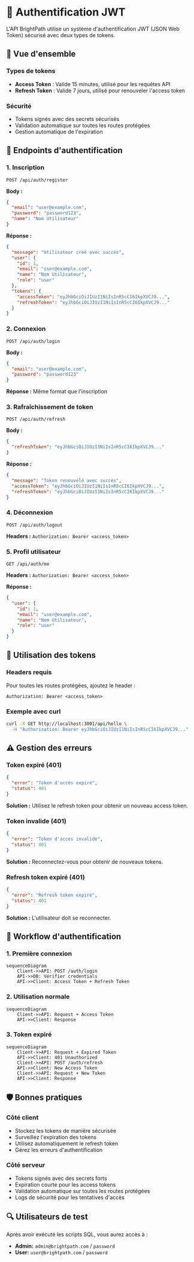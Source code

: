 # 🔐 Authentification JWT

L'API BrightPath utilise un système d'authentification JWT (JSON Web Token) sécurisé avec deux types de tokens.

## 🎯 Vue d'ensemble

### Types de tokens
- **Access Token** : Valide 15 minutes, utilisé pour les requêtes API
- **Refresh Token** : Valide 7 jours, utilisé pour renouveler l'access token

### Sécurité
- Tokens signés avec des secrets sécurisés
- Validation automatique sur toutes les routes protégées
- Gestion automatique de l'expiration

## 📝 Endpoints d'authentification

### 1. Inscription
```http
POST /api/auth/register
```

**Body :**
```json
{
  "email": "user@example.com",
  "password": "password123",
  "name": "Nom Utilisateur"
}
```

**Réponse :**
```json
{
  "message": "Utilisateur créé avec succès",
  "user": {
    "id": 1,
    "email": "user@example.com",
    "name": "Nom Utilisateur",
    "role": "user"
  },
  "tokens": {
    "accessToken": "eyJhbGciOiJIUzI1NiIsInR5cCI6IkpXVCJ9...",
    "refreshToken": "eyJhbGciOiJIUzI1NiIsInR5cCI6IkpXVCJ9..."
  }
}
```

### 2. Connexion
```http
POST /api/auth/login
```

**Body :**
```json
{
  "email": "user@example.com",
  "password": "password123"
}
```

**Réponse :** Même format que l'inscription

### 3. Rafraîchissement de token
```http
POST /api/auth/refresh
```

**Body :**
```json
{
  "refreshToken": "eyJhbGciOiJIUzI1NiIsInR5cCI6IkpXVCJ9..."
}
```

**Réponse :**
```json
{
  "message": "Token renouvelé avec succès",
  "accessToken": "eyJhbGciOiJIUzI1NiIsInR5cCI6IkpXVCJ9...",
  "refreshToken": "eyJhbGciOiJIUzI1NiIsInR5cCI6IkpXVCJ9..."
}
```

### 4. Déconnexion
```http
POST /api/auth/logout
```

**Headers :** `Authorization: Bearer <access_token>`

### 5. Profil utilisateur
```http
GET /api/auth/me
```

**Headers :** `Authorization: Bearer <access_token>`

**Réponse :**
```json
{
  "user": {
    "id": 1,
    "email": "user@example.com",
    "name": "Nom Utilisateur",
    "role": "user"
  }
}
```

## 🔧 Utilisation des tokens

### Headers requis
Pour toutes les routes protégées, ajoutez le header :
```http
Authorization: Bearer <access_token>
```

### Exemple avec curl
```bash
curl -X GET http://localhost:3001/api/hello \
  -H "Authorization: Bearer eyJhbGciOiJIUzI1NiIsInR5cCI6IkpXVCJ9..."
```

## ⚠️ Gestion des erreurs

### Token expiré (401)
```json
{
  "error": "Token d'accès expiré",
  "status": 401
}
```

**Solution :** Utilisez le refresh token pour obtenir un nouveau access token.

### Token invalide (401)
```json
{
  "error": "Token d'accès invalide",
  "status": 401
}
```

**Solution :** Reconnectez-vous pour obtenir de nouveaux tokens.

### Refresh token expiré (401)
```json
{
  "error": "Refresh token expiré",
  "status": 401
}
```

**Solution :** L'utilisateur doit se reconnecter.

## 🔄 Workflow d'authentification

### 1. Première connexion
```mermaid
sequenceDiagram
    Client->>API: POST /auth/login
    API->>DB: Vérifier credentials
    API->>Client: Access Token + Refresh Token
```

### 2. Utilisation normale
```mermaid
sequenceDiagram
    Client->>API: Request + Access Token
    API->>Client: Response
```

### 3. Token expiré
```mermaid
sequenceDiagram
    Client->>API: Request + Expired Token
    API->>Client: 401 Unauthorized
    Client->>API: POST /auth/refresh
    API->>Client: New Access Token
    Client->>API: Request + New Token
    API->>Client: Response
```

## 🛡️ Bonnes pratiques

### Côté client
- Stockez les tokens de manière sécurisée
- Surveillez l'expiration des tokens
- Utilisez automatiquement le refresh token
- Gérez les erreurs d'authentification

### Côté serveur
- Tokens signés avec des secrets forts
- Expiration courte pour les access tokens
- Validation automatique sur toutes les routes protégées
- Logs de sécurité pour les tentatives d'accès

## 🔍 Utilisateurs de test

Après avoir exécuté les scripts SQL, vous aurez accès à :
- **Admin:** `admin@brightpath.com` / `password`
- **User:** `user@brightpath.com` / `password` 